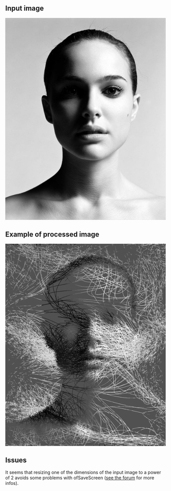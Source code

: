 ## Input image
![Example output image](bin/test/natalie.jpg)

## Example of processed image
![Example output image](bin/data/outputs/1397.png)

## Issues
It seems that resizing one of the dimensions of the input image to a power of 2 avoids some problems with ofSaveScreen ([see the forum](https://forum.openframeworks.cc/t/ofsavescreen-saves-black-images-macos/23827/2) for more infos).